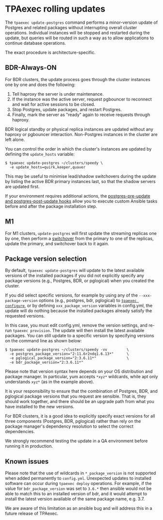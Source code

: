 # TPAexec rolling updates

The `tpaexec update-postgres` command performs a minor-version update
of Postgres and related packages without interrupting overall cluster
operations. Individual instances will be stopped and restarted during
the update, but queries will be routed in such a way as to allow
applications to continue database operations.

The exact procedure is architecture-specific.

## BDR-Always-ON

For BDR clusters, the update process goes through the cluster instances
one by one and does the following:

1. Tell haproxy the server is under maintenance.
2. If the instance was the active server, request pgbouncer to reconnect
   and wait for active sessions to be closed.
3. Stop Postgres, update packages, and restart Postgres.
5. Finally, mark the server as "ready" again to receive requests through
   haproxy.

BDR logical standby or physical replica instances are updated without
any haproxy or pgbouncer interaction. Non-Postgres instances in the
cluster are left alone.

You can control the order in which the cluster's instances are updated
by defining the `update_hosts` variable:

```
$ tpaexec update-postgres ~/clusters/speedy \
  -e update_hosts=quirk,keeper,quaver
```

This may be useful to minimise lead/shadow switchovers during the update
by listing the active BDR primary instances last, so that the shadow
servers are updated first.

If your environment requires additional actions, the
[postgres-pre-update and postgres-post-update hooks](tpaexec-hooks.md)
allow you to execute custom Ansible tasks before and after the package
installation step.

## M1

For M1 clusters, `update-postgres` will first update the streaming
replicas one by one, then perform a [switchover](tpaexec-switchover.md)
from the primary to one of the replicas, update the primary, and
switchover back to it again.

## Package version selection

By default, `tpaexec update-postgres` will update to the latest
available versions of the installed packages if you did not explicitly
specify any package versions (e.g., Postgres, BDR, or pglogical) when
you created the cluster.

If you did select specific versions, for example by using any of the
`--xxx-package-version` options (e.g., postgres, bdr, pglogical) to
[`tpaexec configure`](tpaexec-configure.md), or by defining
`xxx_package_version` variables in config.yml, the update will do
nothing because the installed packages already satisfy the requested
versions.

In this case, you must edit config.yml, remove the version settings, and
re-run `tpaexec provision`. The update will then install the latest
available packages. You can still update to a specific version by
specifying versions on the command line as shown below:

```
$ tpaexec update-postgres ~/clusters/speedy -vv         \
  -e postgres_package_version="2:11.6r2ndq1.6.13*"      \
  -e pglogical_package_version="2:3.6.11*"              \
  -e bdr_package_version="2:3.6.11*"
```

Please note that version syntax here depends on your OS distribution and
package manager. In particular, yum accepts `*xyz*` wildcards, while
apt only understands `xyz*` (as in the example above).

It is your responsibility to ensure that the combination of Postgres,
BDR, and pglogical package versions that you request are sensible. That
is, they should work together, and there should be an upgrade path from
what you have installed to the new versions.

For BDR clusters, it is a good idea to explicitly specify exact versions
for all three components (Postgres, BDR, pglogical) rather than rely on
the package manager's dependency resolution to select the correct
dependencies.

We strongly recommend testing the update in a QA environment before
running it in production.

## Known issues

Please note that the use of wildcards in `*_package_version` is not
supported when added permanently to `config.yml`. Unexpected updates to
installed software can occur during `tpaexec deploy` operations. For
example, if the value for `bdr_package_version` was set to `3.6.*` then
ansible would not be able to match this to an installed version of bdr,
and it would attempt to install the latest version available of the same
package name, e.g. 3.7.

We are aware of this limitation as an ansible bug and will address
this in a future release of TPAexec.
